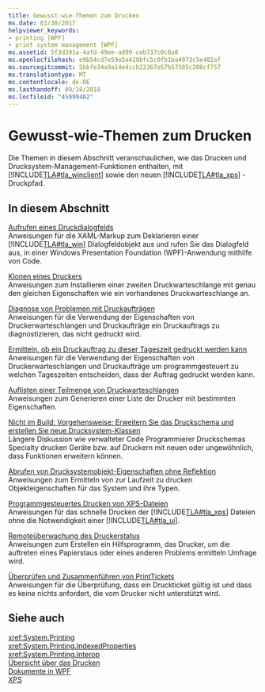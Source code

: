 ```yaml
---
title: Gewusst-wie-Themen zum Drucken
ms.date: 03/30/2017
helpviewer_keywords:
- printing [WPF]
- print system management [WPF]
ms.assetid: 5f3d391a-4afd-49ee-ad99-ceb737c0c8a8
ms.openlocfilehash: e9b54cd7e59a5a410bfc5c0fb1ba4973c5e482af
ms.sourcegitcommit: 5bbfe34a9a14e4ccb22367e57b57585c208cf757
ms.translationtype: MT
ms.contentlocale: de-DE
ms.lasthandoff: 09/18/2018
ms.locfileid: "45999402"
---
```

# <a name="printing-how-to-topics"></a>Gewusst-wie-Themen zum Drucken
Die Themen in diesem Abschnitt veranschaulichen, wie das Drucken und Drucksystem-Management-Funktionen enthalten, mit [!INCLUDE[TLA#tla_winclient](../../../../includes/tlasharptla-winclient-md.md)] sowie den neuen [!INCLUDE[TLA#tla_xps](../../../../includes/tlasharptla-xps-md.md)] -Druckpfad.  
  
## <a name="in-this-section"></a>In diesem Abschnitt  
 [Aufrufen eines Druckdialogfelds](../../../../docs/framework/wpf/advanced/how-to-invoke-a-print-dialog.md)  
 Anweisungen für die XAML-Markup zum Deklarieren einer [!INCLUDE[TLA#tla_win](../../../../includes/tlasharptla-win-md.md)] Dialogfeldobjekt aus und rufen Sie das Dialogfeld aus, in einer Windows Presentation Foundation (WPF)-Anwendung mithilfe von Code.  
  
 [Klonen eines Druckers](../../../../docs/framework/wpf/advanced/how-to-clone-a-printer.md)  
 Anweisungen zum Installieren einer zweiten Druckwarteschlange mit genau den gleichen Eigenschaften wie ein vorhandenes Druckwarteschlange an.  
  
 [Diagnose von Problemen mit Druckaufträgen](../../../../docs/framework/wpf/advanced/how-to-diagnose-problematic-print-job.md)  
 Anweisungen für die Verwendung der Eigenschaften von Druckerwarteschlangen und Druckaufträge ein Druckauftrags zu diagnostizieren, das nicht gedruckt wird.  
  
 [Ermitteln, ob ein Druckauftrag zu dieser Tageszeit gedruckt werden kann](../../../../docs/framework/wpf/advanced/how-to-discover-whether-a-print-job-can-be-printed-at-this-time-of-day.md)  
 Anweisungen für die Verwendung der Eigenschaften von Druckerwarteschlangen und Druckaufträge um programmgesteuert zu welchen Tageszeiten entscheiden, dass der Auftrag gedruckt werden kann.  
  
 [Auflisten einer Teilmenge von Druckwarteschlangen](../../../../docs/framework/wpf/advanced/how-to-enumerate-a-subset-of-print-queues.md)  
 Anweisungen zum Generieren einer Liste der Drucker mit bestimmten Eigenschaften.  
  
 [Nicht im Build: Vorgehensweise: Erweitern Sie das Druckschema und erstellen Sie neue Drucksystem-Klassen](https://msdn.microsoft.com/library/a3600218-1ea5-478a-9853-6560464f2885)  
 Längere Diskussion wie verwalteter Code Programmierer Druckschemas Specialty drucken Geräte bzw. auf Druckern mit neuen oder ungewöhnlich, dass Funktionen erweitern können.  
  
 [Abrufen von Drucksystemobjekt-Eigenschaften ohne Reflektion](../../../../docs/framework/wpf/advanced/how-to-get-print-system-object-properties-without-reflection.md)  
 Anweisungen zum Ermitteln von zur Laufzeit zu drucken Objekteigenschaften für das System und ihre Typen.  
  
 [Programmgesteuertes Drucken von XPS-Dateien](../../../../docs/framework/wpf/advanced/how-to-programmatically-print-xps-files.md)  
 Anweisungen für das schnelle Drucken der [!INCLUDE[TLA#tla_xps](../../../../includes/tlasharptla-xps-md.md)] Dateien ohne die Notwendigkeit einer [!INCLUDE[TLA#tla_ui](../../../../includes/tlasharptla-ui-md.md)].  
  
 [Remoteüberwachung des Druckerstatus](../../../../docs/framework/wpf/advanced/how-to-remotely-survey-the-status-of-printers.md)  
 Anweisungen zum Erstellen ein Hilfsprogramm, das Drucker, um die auftreten eines Papierstaus oder eines anderen Problems ermitteln Umfrage wird.  
  
 [Überprüfen und Zusammenführen von PrintTickets](../../../../docs/framework/wpf/advanced/how-to-validate-and-merge-printtickets.md)  
 Anweisungen für die Überprüfung, dass ein Druckticket gültig ist und dass es keine nichts anfordert, die vom Drucker nicht unterstützt wird.  
  
## <a name="see-also"></a>Siehe auch  
 <xref:System.Printing>  
 <xref:System.Printing.IndexedProperties>  
 <xref:System.Printing.Interop>  
 [Übersicht über das Drucken](../../../../docs/framework/wpf/advanced/printing-overview.md)  
 [Dokumente in WPF](../../../../docs/framework/wpf/advanced/documents-in-wpf.md)  
 [XPS](https://www.microsoft.com/xps)
